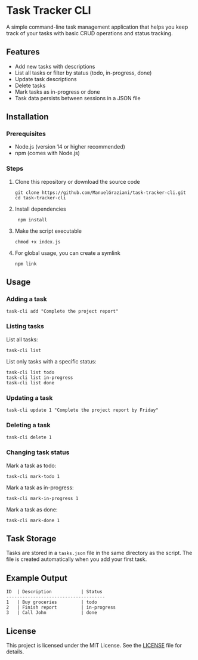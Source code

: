 # Task Tracker CLI

A simple command-line task management application that helps you keep track of your tasks with basic CRUD operations and status tracking.

## Features

- Add new tasks with descriptions
- List all tasks or filter by status (todo, in-progress, done)
- Update task descriptions
- Delete tasks
- Mark tasks as in-progress or done
- Task data persists between sessions in a JSON file

## Installation

### Prerequisites

- Node.js (version 14 or higher recommended)
- npm (comes with Node.js)

### Steps

1. Clone this repository or download the source code
   ```
   git clone https://github.com/ManuelGraziani/task-tracker-cli.git
   cd task-tracker-cli
   ```
2. Install dependencies
   ```
    npm install
   ```
3. Make the script executable
   ```
   chmod +x index.js
   ```
4. For global usage, you can create a symlink
   ```
   npm link
   ```

## Usage

### Adding a task

```
task-cli add "Complete the project report"
```

### Listing tasks

List all tasks:

```
task-cli list
```

List only tasks with a specific status:

```
task-cli list todo
task-cli list in-progress
task-cli list done
```

### Updating a task

```
task-cli update 1 "Complete the project report by Friday"
```

### Deleting a task

```
task-cli delete 1
```

### Changing task status

Mark a task as todo:

```
task-cli mark-todo 1
```

Mark a task as in-progress:

```
task-cli mark-in-progress 1
```

Mark a task as done:

```
task-cli mark-done 1
```

## Task Storage

Tasks are stored in a `tasks.json` file in the same directory as the script. The file is created automatically when you add your first task.

## Example Output

```
ID  | Description           | Status
-------------------------------------
1   | Buy groceries         | todo
2   | Finish report         | in-progress
3   | Call John             | done
```

## License

This project is licensed under the MIT License. See the [LICENSE](LICENSE) file for details.
